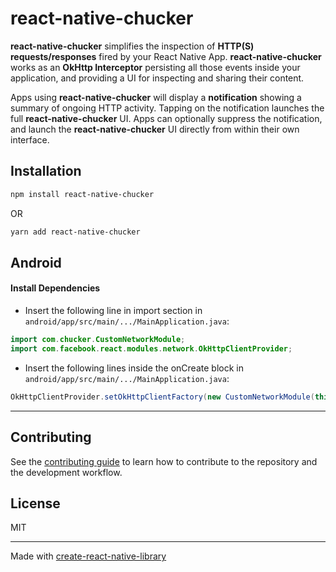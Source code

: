 # react-native-chucker

**react-native-chucker** simplifies the inspection of **HTTP(S) requests/responses** fired by your React Native App. **react-native-chucker** works as an **OkHttp Interceptor** persisting all those events inside your application, and providing a UI for inspecting and sharing their content.

Apps using **react-native-chucker** will display a **notification** showing a summary of ongoing HTTP activity. Tapping on the notification launches the full **react-native-chucker** UI. Apps can optionally suppress the notification, and launch the **react-native-chucker** UI directly from within their own interface.

## Installation

```sh
npm install react-native-chucker
```
 OR
```sh
yarn add react-native-chucker
```

## Android

#### Install Dependencies

- Insert the following line in import section in `android/app/src/main/.../MainApplication.java`:
```java
import com.chucker.CustomNetworkModule;
import com.facebook.react.modules.network.OkHttpClientProvider;
```

- Insert the following lines inside the onCreate block in `android/app/src/main/.../MainApplication.java`:
```java
OkHttpClientProvider.setOkHttpClientFactory(new CustomNetworkModule(this));
```


---


## Contributing

See the [contributing guide](CONTRIBUTING.md) to learn how to contribute to the repository and the development workflow.

## License

MIT

---

Made with [create-react-native-library](https://github.com/callstack/react-native-builder-bob)
